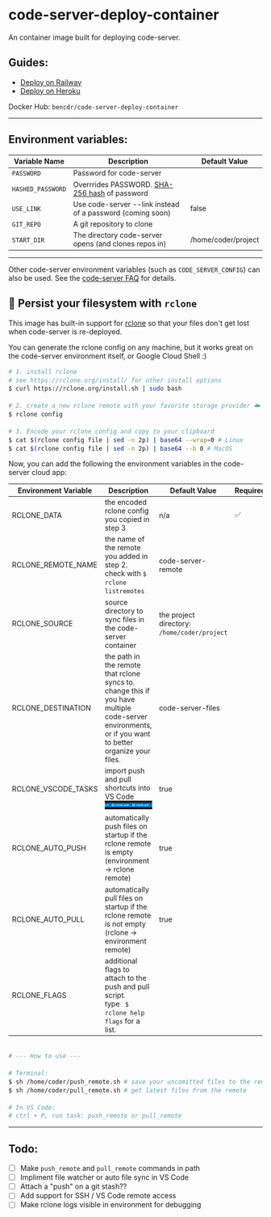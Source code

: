 # code-server-deploy-container

An container image built for deploying code-server.

## Guides:

- [Deploy on Railway](guides/railway.md)
- [Deploy on Heroku](guides/heroku.md)

Docker Hub: `bencdr/code-server-deploy-container`

---

## Environment variables:

| Variable Name     | Description                                                                                      | Default Value       |
| ----------------- | ------------------------------------------------------------------------------------------------ | ------------------- |
| `PASSWORD`        | Password for code-server                                                                         |                     |
| `HASHED_PASSWORD` | Overrrides PASSWORD. [SHA-256 hash](https://xorbin.com/tools/sha256-hash-calculator) of password |
| `USE_LINK`        | Use code-server --link instead of a password (coming soon)                                       | false               |
| `GIT_REPO`        | A git repository to clone                                                                        |                     |
| `START_DIR`       | The directory code-server opens (and clones repos in)                                            | /home/coder/project |
---

Other code-server environment variables (such as `CODE_SERVER_CONFIG`) can also be used. See the [code-server FAQ](https://github.com/cdr/code-server/blob/main/docs/FAQ.md) for details.

## 💾 Persist your filesystem with `rclone`

This image has built-in support for [rclone](https://rclone.org/) so that your files don't get lost when code-server is re-deployed.

You can generate the rclone config on any machine, but it works great on the code-server environment itself, or Google Cloud Shell :)

```sh
# 1. install rclone
# see https://rclone.org/install/ for other install options
$ curl https://rclone.org/install.sh | sudo bash

# 2. create a new rclone remote with your favorite storage provider ☁️
$ rclone config

# 3. Encode your rclone config and copy to your clipboard
$ cat $(rclone config file | sed -n 2p) | base64 --wrap=0 # Linux
$ cat $(rclone config file | sed -n 2p) | base64 --b 0 # MacOS
```

Now, you can add the following the environment variables in the code-server cloud app:

| Environment Variable | Description                                                                                                                                           | Default Value                                | Required |
| -------------------- | ----------------------------------------------------------------------------------------------------------------------------------------------------- | -------------------------------------------- | -------- |
| RCLONE_DATA          | the encoded rclone config you copied in step 3                                                                                                        | n/a                                          | ✅        |
| RCLONE_REMOTE_NAME   | the name of the remote you added in step 2.<br />check with `$ rclone listremotes`                                                                    | code-server-remote                           |          |
| RCLONE_SOURCE        | source directory to sync files in the code-server container                                                                                           | the project directory: `/home/coder/project` |          |
| RCLONE_DESTINATION   | the path in the remote that rclone syncs to. change this if you have multiple code-server environments, or if you want to better organize your files. | code-server-files                            |          |
| RCLONE_VSCODE_TASKS  | import push and pull shortcuts into VS Code ![rclone screenshot from VS Code](../img/rclone-vscode-tasks.png)                                         | true                                         |
| RCLONE_AUTO_PUSH     | automatically push files on startup if the rclone remote is empty (environment -> rclone remote)                                                      | true                                         |          |
| RCLONE_AUTO_PULL     | automatically pull files on startup if the rclone remote is not empty (rclone -> environment remote)                                                  | true                                         |          |
| RCLONE_FLAGS         | additional flags to attach to the push and pull script.<br />type ` $ rclone help flags` for a list.                                                          |                                              |          |
```sh

# --- How to use ---

# Terminal:
$ sh /home/coder/push_remote.sh # save your uncomitted files to the remote
$ sh /home/coder/pull_remote.sh # get latest files from the remote

# In VS Code:
# ctrl + P, run task: push_remote or pull_remote
```

---

## Todo:

- [ ] Make `push_remote` and `pull_remote` commands in path
- [ ] Impliment file watcher or auto file sync in VS Code
- [ ] Attach a "push" on a git stash??
- [ ] Add support for SSH / VS Code remote access
- [ ] Make rclone logs visible in environment for debugging
